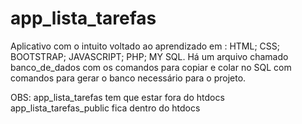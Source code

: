 # app_lista_tarefas

Aplicativo com o intuito voltado ao aprendizado em : 
		HTML; 
		CSS; 
		BOOTSTRAP; 
		JAVASCRIPT; 
		PHP; 
		MY SQL.
Há um arquivo chamado banco_de_dados com os comandos para copiar e colar no SQL com comandos para gerar o banco necessário para o projeto.

OBS: app_lista_tarefas tem que estar fora do htdocs
		 app_lista_tarefas_public fica dentro do htdocs
	
